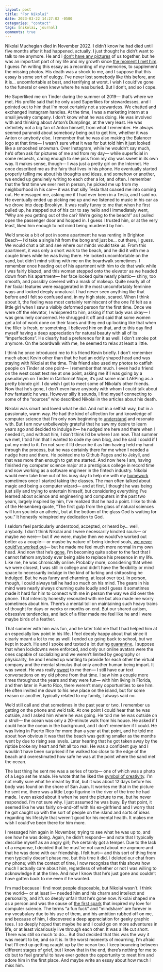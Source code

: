 ```yaml
---
layout: post
title: "For Nikolai"
date: 2023-03-22 14:27:02 -0500
categories: "contact"
tags: [nikolai, journal]
comments: true
---
```

Nikolai Muchegian died in November 2022. I didn’t know he had died until five months after it had happened, actually. I just thought he didn’t want to talk to me anymore. He and I <a href="/images/nik/photos.PNG" target="_blank">don’t have any pictures</a> of us together, but he was an important part of my life and my growth since <a href="/images/nik/04-01-2020.jpeg" target="_blank">the moment I met him</a>. I guess I’m writing this essay as a recording of my memories, to supplement the missing photos. His death was a shock to me, and I suppose that this essay is some sort of eulogy. I’ve never lost somebody like this before, and it is… uncomfortable at best, and terrifying at worst. I wish I could’ve gone to the funeral or even knew where he was buried. But I don’t, and so I cope.<!-- more -->

He Superliked me on Tinder during the summer of 2019— that’s where we met. His profile said that he only used Superlikes for stewardesses, and I pointed out to him that I’m most certainly not a stewardess. We chatted and exchanged Instagram handles. At the time, I was a marketing intern at a small jewelry company. I don’t know what he was doing. He was involved with and thinking about Anton’s Dumplings, at the very least. He was definitely not a big fan of Anton himself, from what I remember. He always seemed paranoid about somebody being out to get him, whether it was Anton or anybody else. I remember that he was also making the Balancer logo at that time— I wasn’t sure what it was for but told him it just looked like a smooshed snowman. Over Instagram, while he wouldn’t say much, he’d often ask for pictures of me and from my day— while superficial in some respects, caring enough to see pics from my day was sweet in its own way. It makes sense, though— I was just a pretty girl on the Internet. He once described me as the fairy that lives in his phone. He eventually started properly telling me about his thoughts and ideas, and somehow or another, we ended up genuinely writing to each other a lot, and often. I remember that the first time we ever met in person, he picked me up from my neighborhood in his car— it was that silly Tesla that coaxed me into coming out. He messaged me, asking me if I had ever been in a Tesla, and I said no. He eventually ended up picking me up and we listened to music in his car as we drove into deep Brooklyn. It was really funny to me that when he first pulled up, he stepped out of his car to say hello and I immediately went, “Why are you getting out of the car? We’re going to the beach!” as I pulled open the passenger door and hopped in. I guess I trusted him, or at the very least, liked him enough to not mind being murdered by him.

We’d smoke a bit of pot in some apartment he was renting in Brighton Beach— I’d take a single hit from the bong and just be… out there, I guess. We would chat a bit and see where our minds would take us. From this apartment, it was only a short walk to the beach, and he did it with me a couple times while he was living there. He looked uncomfortable on the sand, but didn’t mind sitting with me on the boardwalk sometimes. I remember once heading out of his apartment with him to do that walk while I was fairly blazed, and this woman stepped onto the elevator as we headed down from his apartment— her face looked quite nearly plastic— shiny, too smooth, and possibly covered with a mask of makeup. Quite nearly all of her facial features were exaggerated in the most uncomfortably feminine ways and looked deeply unnatural. I had never seen anything like that before and I felt so confused and, in my high state, scared. When I think about it, the feeling was most certainly reminiscent of the one I’d felt as a little girl when I saw a visibly deformed person for the first time. Once we were off the elevator, I whispered to him, asking if that lady was okay— I was genuinely concerned. He shrugged it off and said that some women get a lot of work done on their faces and they end up looking like that when the filler is fresh, or something. I believed him on that, and to this day find myself having a deep appreciation for natural beauty with all of its “imperfections”. He clearly had a preference for it as well. I don’t smoke pot anymore. On the boardwalk with me, he seemed to relax at least a little.

I think he once introduced me to his friend Kevin briefly. I don’t remember much about Kevin other than that he had an oddly shaped head and was staying with Nikolai at the time. This friend also used my photos to catfish people on Tinder at one point— I remember that much. I even had a friend on the west coast text me at one point, asking me if I was going by a pseudonym on Tinder in California! Nope, it’s just some man LARPing as a pretty blonde girl. I do wish I got to meet some of Nikolai’s other friends. Now that he’s gone, I don’t even have anybody with whom I could talk about how fantastic he was. However silly it sounds, I find myself connecting to some of the “sources” who described Nikolai in the articles about his death.

Nikolai was smart and loved what he did. And not in a selfish way, but in a passionate, warm way. He had the kind of affection for and knowledge of computer science that I’m only now beginning to <a href="/images/nik/specialize.PNG" target="_blank">understand</a> and resonate with. But I am now unbelievably grateful that he saw my desire to learn years ago and decided to indulge it— he nudged me here and there when I needed it, and without him, I don’t think I’d be where I am now. That summer we met, I told him that I wanted to code my own blog, and he said I could if I put my mind to it. I’m not sure if I’d describe it as him having held my hand through the process, but he was certainly there for me when I needed a nudge here and there. He pointed me to Github Pages and to Jekyll, and that was more than enough to get me started. And now here I am, having finished my computer science major at a prestigious college in record time and now working as a software engineer in the fintech industry. Nikolai would even take time out of his busy day to help me with my <a href="/images/nik/hw.PNG" target="_blank">homework</a> sometimes once I started taking the classes. The man often talked about magic and being a computer wizard— and at first, I thought he was being just silly and trying to entertain himself, but considering everything I’ve learned about science and engineering and computers in the past two years, largely inspired by him, I’ve realized that he had a point. I like to think of the Heisenberg quote, “The first gulp from the glass of natural sciences will turn you into an atheist, but at the bottom of the glass God is waiting for you.” It honestly reinspired my dedication to God.

I seldom feel particularly understood, accepted, or heard by… well, anybody. I don’t think Nikolai and I were necessarily kindred souls— or maybe we were— but if we were, maybe then we would’ve worked out better as a couple— or maybe by nature of being kindred souls, <a href="/images/nik/dream.jpeg" target="_blank">we never could’ve worked out</a>— but he made me feel much more normal in my own head. And now that he’s <a href="/images/nik/favorite.PNG" target="_blank">gone</a>, I’m becoming quite sober to the fact that I cannot fathom anybody ever being able to replace his presence in my life. Like me, he was chronically online. Probably more, considering that when we were closest, I was still in college and didn’t have the flexibility or mind space to necessarily indulge in the kind of lurking and shitposting he indulged. But he was funny and charming, at least over text. In person, though, I could always tell he had so much on his mind. The gears in his mind were nearly always churning quite loudly and I guess it sometimes made it hard for him to connect with me in person the way we did over the phone. That intensity honestly resonated with me but also made me worry sometimes about him. There’s a mental toll on maintaining such heavy trains of thought for days or weeks or months on end. But our shared autism, obsessive tendencies, and lack of a filter made me feel like he and I were maybe birds of a feather.

That summer with him was fun, and he later told me that I had helped him at an especially low point in his life. I feel deeply happy about that since it clearly meant a lot to me as well. I ended up going back to school, but we kept in touch. He and I spoke and texted a lot during <a href="/images/nik/quarantine.PNG" target="_blank">quarantine</a>. I suppose that when lockdowns were enforced, and only our online avatars were the ones capable of socializing and we weren’t limited by geography or physicality, he and I ended up wanting to provide for each other the virtual company and the mental stimulus that only another human being impart. It was sweet. He was really <a href="/images/nik/comforting.jpeg" target="_blank">sweet</a> to me then— I still have our text conversations on my old phone from that time. I saw him a couple more times throughout the years and they were fun— with him living in Florida, and then later in Puerto Rico, there weren’t many opportunities to see him. He often invited me down to his new place on the island, but for some reason or another, typically related to my family, I always said no.

We’d still call and chat sometimes in the past year or two. I remember us getting on the phone and we’d talk. At one point I could hear that he was outside, and I asked him where he was going. He told me he was outside on a stroll— the ocean was only a 20-minute walk from his house. He asked if I could hear the ocean in the background, and I don’t remember if I could. He was living in Puerto Rico for more than a year at that point, and he told me about how obvious it was that the beach was getting smaller as the months went by due to rising sea levels. Later hearing that he got taken away by the riptide broke my heart and felt all too real. He was a confident guy and I wouldn’t have been surprised if he walked too close to the edge of the beach and overestimated how safe he was at the point where the sand met the ocean.

The last thing he sent me was a series of texts— one of which was a photo of a Lego set he made. He wrote that he liked the <a href="/images/nik/symbolofcreativity.png" target="_blank">symbol of creativity</a>. I’m not really sure what he meant by that, but it was about 12 days before his body was found on the shore of San Juan. It worries me that in the picture he sent me, there was a little Lego figurine in the river of the tree he had made. I even asked about it when he sent the picture to me, but he never responded. I’m not sure why. I just assumed he was busy. By that point, it seemed like he was fairly on-and-off with his ex-girlfriend and I worry that he got caught up with the sort of people on the island and sorts of ideas regarding his lifestyle that weren’t good for his mental health. It makes me wish I could’ve been there for him more.

I messaged him again in November, trying to see what he was up to, and see how he was doing. Again, he didn’t respond— and note that I typically describe myself as an angry girl; I’ve certainly got a temper. Due to the lack of a response, I decided that he must’ve not cared about me anymore and that he was done with our friendship. I felt hurt— and this sort of thing from men typically doesn’t phase me, but this time it did. I deleted our chat from my phone; with the context of time, I now recognize that this shows how much I actually care about him, regardless of whether or not I was willing to acknowledge it at the time. And now I know that he’s just gone and couldn’t have gotten back to me even if he wanted.

I’m mad because I find most people disposable, but Nikolai wasn’t. I think the world— or at least I— needed him and his charm and intellect and personality, and it’s so deeply unfair that he’s gone now. Nikolai shaped me as a person and was the cause of <a href="/images/nik/mentor.PNG" target="_blank">the first spark</a> that inspired my love for computer science. The terms “a fun fuck” and “mindshare” are forever in my vocabulary due to his use of them, and his ambition rubbed off on me, and because of him, I discovered a deep appreciation for geeky graphic tees. I so deeply hoped that maybe he and I could go on more adventures in life, or at least vicariously live through each other. It was a life cut short. There was still so much to do… But God decided that this was the way it was meant to be, and so it is. In the worst moments of mourning, I’m afraid that I’ll end up getting caught up by the ocean too. I keep bouncing between different stages of grief, but I know that in the end, there’s nothing for me to do but to feel grateful to have ever gotten the opportunity to meet him and adore him in the first place. And maybe write an essay about how much I miss him.
